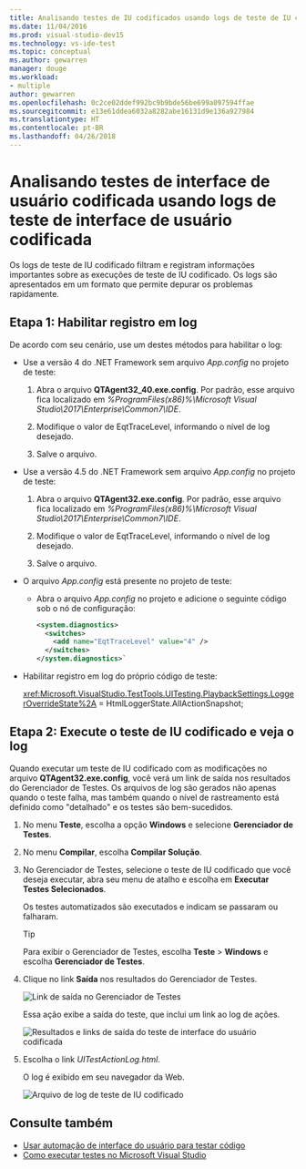 ```yaml
---
title: Analisando testes de IU codificados usando logs de teste de IU codificados no Visual Studio
ms.date: 11/04/2016
ms.prod: visual-studio-dev15
ms.technology: vs-ide-test
ms.topic: conceptual
ms.author: gewarren
manager: douge
ms.workload:
- multiple
author: gewarren
ms.openlocfilehash: 0c2ce02ddef992bc9b9bde56be699a097594ffae
ms.sourcegitcommit: e13e61ddea6032a8282abe16131d9e136a927984
ms.translationtype: HT
ms.contentlocale: pt-BR
ms.lasthandoff: 04/26/2018
---
```

# <a name="analyzing-coded-ui-tests-using-coded-ui-test-logs"></a>Analisando testes de interface de usuário codificada usando logs de teste de interface de usuário codificada

Os logs de teste de IU codificado filtram e registram informações importantes sobre as execuções de teste de IU codificado. Os logs são apresentados em um formato que permite depurar os problemas rapidamente.

## <a name="step-1-enable-logging"></a>Etapa 1: Habilitar registro em log

De acordo com seu cenário, use um destes métodos para habilitar o log:

- Use a versão 4 do .NET Framework sem arquivo *App.config* no projeto de teste:

   1. Abra o arquivo **QTAgent32_40.exe.config**. Por padrão, esse arquivo fica localizado em *%ProgramFiles(x86)%\Microsoft Visual Studio\2017\Enterprise\Common7\IDE*.

   2. Modifique o valor de EqtTraceLevel, informando o nível de log desejado.

   3. Salve o arquivo.

- Use a versão 4.5 do .NET Framework sem arquivo *App.config* no projeto de teste:

   1. Abra o arquivo **QTAgent32.exe.config**. Por padrão, esse arquivo fica localizado em *%ProgramFiles(x86)%\Microsoft Visual Studio\2017\Enterprise\Common7\IDE*.

   2. Modifique o valor de EqtTraceLevel, informando o nível de log desejado.

   3. Salve o arquivo.

- O arquivo *App.config* está presente no projeto de teste:

    - Abra o arquivo *App.config* no projeto e adicione o seguinte código sob o nó de configuração:

      ```xml
      <system.diagnostics>
        <switches>
          <add name="EqtTraceLevel" value="4" />
        </switches>
      </system.diagnostics>`
      ```

- Habilitar registro em log do próprio código de teste:

   <xref:Microsoft.VisualStudio.TestTools.UITesting.PlaybackSettings.LoggerOverrideState%2A> = HtmlLoggerState.AllActionSnapshot;

## <a name="step-2-run-your-coded-ui-test-and-view-the-log"></a>Etapa 2: Execute o teste de IU codificado e veja o log

Quando executar um teste de IU codificado com as modificações no arquivo **QTAgent32.exe.config**, você verá um link de saída nos resultados do Gerenciador de Testes. Os arquivos de log são gerados não apenas quando o teste falha, mas também quando o nível de rastreamento está definido como "detalhado" e os testes são bem-sucedidos.

1.  No menu **Teste**, escolha a opção **Windows** e selecione **Gerenciador de Testes**.

2.  No menu **Compilar**, escolha **Compilar Solução**.

3.  No Gerenciador de Testes, selecione o teste de IU codificado que você deseja executar, abra seu menu de atalho e escolha em **Executar Testes Selecionados**.

     Os testes automatizados são executados e indicam se passaram ou falharam.

    > [!TIP]
    > Para exibir o Gerenciador de Testes, escolha **Teste** > **Windows** e escolha **Gerenciador de Testes**.

4.  Clique no link **Saída** nos resultados do Gerenciador de Testes.

     ![Link de saída no Gerenciador de Testes](../test/media/cuit_htmlactionlog1.png "CUIT_HTMLActionLog1")

     Essa ação exibe a saída do teste, que inclui um link ao log de ações.

     ![Resultados e links de saída do teste de interface do usuário codificada](../test/media/cuit_htmlactionlog2.png "CUIT_HTMLActionLog2")

5.  Escolha o link *UITestActionLog.html*.

     O log é exibido em seu navegador da Web.

     ![Arquivo de log de teste de IU codificado](../test/media/cuit_htmlactionlog3.png "CUIT_HTMLActionLog3")

## <a name="see-also"></a>Consulte também

- [Usar automação de interface do usuário para testar código](../test/use-ui-automation-to-test-your-code.md)
- [Como executar testes no Microsoft Visual Studio](http://msdn.microsoft.com/Library/1a1207a9-2a33-4a1e-a1e3-ddf0181b1046)